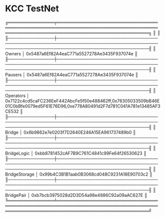 # KCC TestNet

╔═══════════════╤══════════════════════════════════════════════════════════════════════════════════════════════════════════════════════════════════╗
║                                                                                                                    ║
╟───────────────┼──────────────────────────────────────────────────────────────────────────────────────────────────────────────────────────────────╢
║ Owners        │ 0x5487a6Ef82A4eaC771a5527278Ae3435F937074e                                                                                       ║
╟───────────────┼──────────────────────────────────────────────────────────────────────────────────────────────────────────────────────────────────╢
║ Pausers       │ 0x5487a6Ef82A4eaC771a5527278Ae3435F937074e                                                                                       ║
╟───────────────┼──────────────────────────────────────────────────────────────────────────────────────────────────────────────────────────────────╢
║ Operators     │ 0x7122c4cd5caFC236EeF442AbcFe5f50e488462ff,0x78305033509bB46E01C0bBfe0079ed5F61E76D96,0xe778A80491d2F7d781C041A781e13485AF3CE532 ║
╟───────────────┼──────────────────────────────────────────────────────────────────────────────────────────────────────────────────────────────────╢
║ Bridge        │ 0x6b9862e7e0203f7D2640E246A15EA961737489b0                                                                                       ║
╟───────────────┼──────────────────────────────────────────────────────────────────────────────────────────────────────────────────────────────────╢
║ BridgeLogic   │ 0xbb8781452cAF7B9C761C4841c99Fe64f26530623                                                                                       ║
╟───────────────┼──────────────────────────────────────────────────────────────────────────────────────────────────────────────────────────────────╢
║ BridgeStorage │ 0x99b4C3B1B1aab0B3068cd048C9231A18E90703c2                                                                                       ║
╟───────────────┼──────────────────────────────────────────────────────────────────────────────────────────────────────────────────────────────────╢
║ BridgePair    │ 0xb7bcb3975028d2D3D54a98e4886C92a09aAC627E                                                                                       ║
╚═══════════════╧══════════════════════════════════════════════════════════════════════════════════════════════════════════════════════════════════╝
